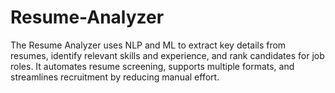 # Resume-Analyzer
The Resume Analyzer uses NLP and ML to extract key details from resumes, identify relevant skills and experience, and rank candidates for job roles. It automates resume screening, supports multiple formats, and streamlines recruitment by reducing manual effort.
